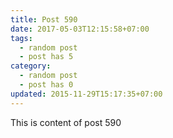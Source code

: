 ```yaml
---
title: Post 590
date: 2017-05-03T12:15:58+07:00
tags:
  - random post
  - post has 5
category:
  - random post
  - post has 0
updated: 2015-11-29T15:17:35+07:00
---
```

This is content of post 590